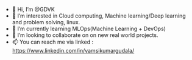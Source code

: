 - 👋 Hi, I’m @GDVK
- 👀 I’m interested in Cloud computing, Machine learning/Deep learning and problem solving, linux.
- 🌱 I’m currently learning MLOps(Machine Learning + DevOps)
- 💞️ I’m looking to collaborate on on new real world projects.
- 📫 You can reach me via linked : https://www.linkedin.com/in/vamsikumargudala/

<!---
GDVK/GDVK is a ✨ special ✨ repository because its `README.md` (this file) appears on your GitHub profile.
You can click the Preview link to take a look at your changes.
--->
